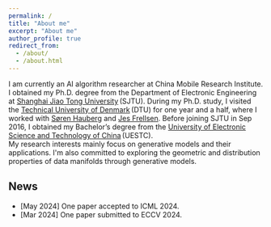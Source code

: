 ```yaml
---
permalink: /
title: "About me"
excerpt: "About me"
author_profile: true
redirect_from: 
  - /about/
  - /about.html
---
```


I am currently an AI algorithm researcher at China Mobile Research Institute. I obtained my Ph.D. degree from the Department of Electronic Engineering at [Shanghai Jiao Tong University](https://www.sjtu.edu.cn/)&thinsp;(SJTU). During my Ph.D. study, I visited the [Technical University of Denmark](https://www.dtu.dk/english/)&thinsp;(DTU) for one year and a half, where I worked with [Søren Hauberg](http://www2.compute.dtu.dk/~sohau/) and [Jes Frellsen](https://frellsen.org/). Before joining SJTU in Sep 2016, I obtained my Bachelor’s degree from the [University of Electronic Science and Technology of China](https://www.uestc.edu.cn/)&thinsp;(UESTC).  
My research interests mainly focus on generative models and their applications. I'm also committed to exploring the geometric and distribution properties of data manifolds through generative models.
 
News
------
- [May 2024] One paper accepted to ICML 2024.
- [Mar 2024] One paper submitted to ECCV 2024.


